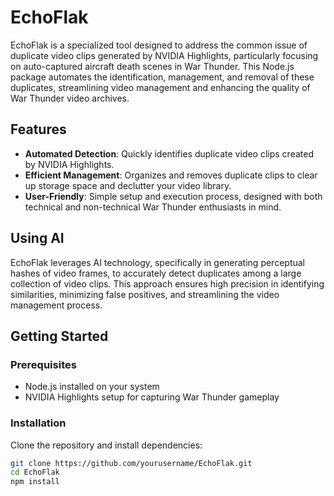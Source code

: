 # EchoFlak

EchoFlak is a specialized tool designed to address the common issue of duplicate video clips generated by NVIDIA Highlights, particularly focusing on auto-captured aircraft death scenes in War Thunder. This Node.js package automates the identification, management, and removal of these duplicates, streamlining video management and enhancing the quality of War Thunder video archives.

## Features

- **Automated Detection**: Quickly identifies duplicate video clips created by NVIDIA Highlights.
- **Efficient Management**: Organizes and removes duplicate clips to clear up storage space and declutter your video library.
- **User-Friendly**: Simple setup and execution process, designed with both technical and non-technical War Thunder enthusiasts in mind.

## Using AI

EchoFlak leverages AI technology, specifically in generating perceptual hashes of video frames, to accurately detect duplicates among a large collection of video clips. This approach ensures high precision in identifying similarities, minimizing false positives, and streamlining the video management process.

## Getting Started

### Prerequisites

- Node.js installed on your system
- NVIDIA Highlights setup for capturing War Thunder gameplay

### Installation

Clone the repository and install dependencies:

```bash
git clone https://github.com/yourusername/EchoFlak.git
cd EchoFlak
npm install
